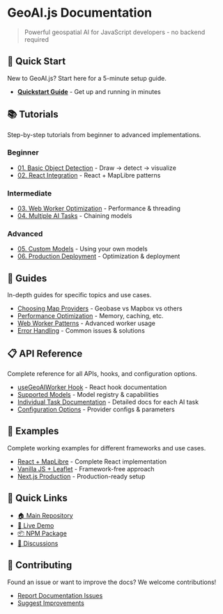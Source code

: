 # GeoAI.js Documentation

> Powerful geospatial AI for JavaScript developers - no backend required

## 🚀 Quick Start

New to GeoAI.js? Start here for a 5-minute setup guide.

- [**Quickstart Guide**](./quickstart.md) - Get up and running in minutes

## 📚 Tutorials

Step-by-step tutorials from beginner to advanced implementations.

### Beginner

- [01. Basic Object Detection](./tutorials/01-basic-object-detection.md) - Draw → detect → visualize
- [02. React Integration](./tutorials/02-react-integration.md) - React + MapLibre patterns

### Intermediate

- [03. Web Worker Optimization](./tutorials/03-web-worker-optimization.md) - Performance & threading
- [04. Multiple AI Tasks](./tutorials/04-multiple-ai-tasks.md) - Chaining models

### Advanced

- [05. Custom Models](./tutorials/05-custom-models.md) - Using your own models
- [06. Production Deployment](./tutorials/06-production-deployment.md) - Optimization & deployment

## 📖 Guides

In-depth guides for specific topics and use cases.

- [Choosing Map Providers](./guides/choosing-map-providers.md) - Geobase vs Mapbox vs others
- [Performance Optimization](./guides/performance-optimization.md) - Memory, caching, etc.
- [Web Worker Patterns](./guides/web-worker-patterns.md) - Advanced worker usage
- [Error Handling](./guides/error-handling.md) - Common issues & solutions

## 📋 API Reference

Complete reference for all APIs, hooks, and configuration options.

- [useGeoAIWorker Hook](./api-reference/useGeoAIWorker.md) - React hook documentation
- [Supported Models](./api-reference/supported-models.md) - Model registry & capabilities
- [Individual Task Documentation](./supported-tasks/README.md) - Detailed docs for each AI task
- [Configuration Options](./api-reference/configuration.md) - Provider configs & parameters

## 🎯 Examples

Complete working examples for different frameworks and use cases.

- [React + MapLibre](./examples/react-maplibre/) - Complete React implementation
- [Vanilla JS + Leaflet](./examples/vanilla-js-leaflet/) - Framework-free approach
- [Next.js Production](./examples/nextjs-production/) - Production-ready setup

## 🔗 Quick Links

- [🏠 Main Repository](https://github.com/decision-labs/geobase-ai.js)
- [🚀 Live Demo](https://next-geobase.vercel.app/)
- [📦 NPM Package](https://www.npmjs.com/package/@geobase-js/geoai)
- [💬 Discussions](https://github.com/decision-labs/geobase-ai.js/discussions)

## 🤝 Contributing

Found an issue or want to improve the docs? We welcome contributions!

- [Report Documentation Issues](https://github.com/decision-labs/geobase-ai.js/issues)
- [Suggest Improvements](https://github.com/decision-labs/geobase-ai.js/discussions)
